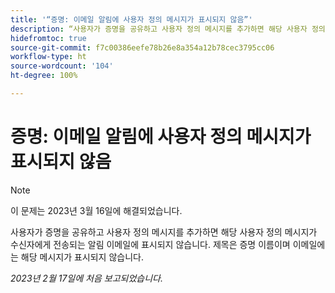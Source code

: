 ```yaml
---
title: '“증명: 이메일 알림에 사용자 정의 메시지가 표시되지 않음”'
description: “사용자가 증명을 공유하고 사용자 정의 메시지를 추가하면 해당 사용자 정의 메시지가 수신자에게 전송되는 알림 이메일에 표시되지 않습니다. 제목은 증명 이름이며 이메일에는 해당 메시지가 표시되지 않습니다.”
hidefromtoc: true
source-git-commit: f7c00386eefe78b26e8a354a12b78cec3795cc06
workflow-type: ht
source-wordcount: '104'
ht-degree: 100%

---
```



# 증명: 이메일 알림에 사용자 정의 메시지가 표시되지 않음

>[!NOTE]
>
>이 문제는 2023년 3월 16일에 해결되었습니다.

사용자가 증명을 공유하고 사용자 정의 메시지를 추가하면 해당 사용자 정의 메시지가 수신자에게 전송되는 알림 이메일에 표시되지 않습니다. 제목은 증명 이름이며 이메일에는 해당 메시지가 표시되지 않습니다.

_2023년 2월 17일에 처음 보고되었습니다._


